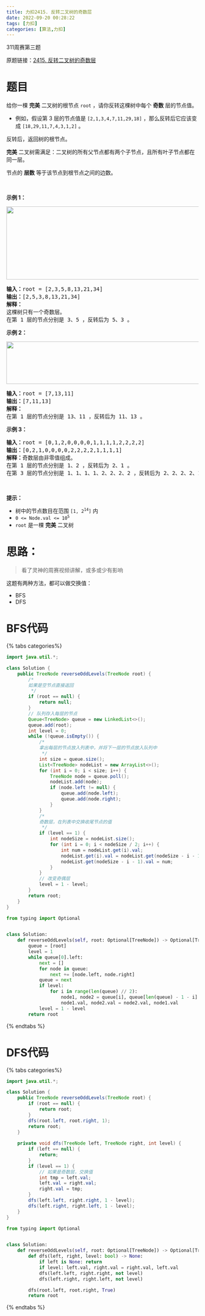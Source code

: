 ```yaml
---
title: 力扣2415. 反转二叉树的奇数层
date: 2022-09-20 00:28:22
tags: [力扣]
categories: [算法,力扣]
---
```


311周赛第三题

原题链接：[2415. 反转二叉树的奇数层](https://leetcode.cn/problems/reverse-odd-levels-of-binary-tree/)

# 题目

<p>给你一棵 <strong>完美</strong> 二叉树的根节点 <code>root</code> ，请你反转这棵树中每个 <strong>奇数</strong> 层的节点值。</p>

<ul> 
 <li>例如，假设第 3 层的节点值是 <code>[2,1,3,4,7,11,29,18]</code> ，那么反转后它应该变成 <code>[18,29,11,7,4,3,1,2]</code> 。</li> 
</ul>

<p>反转后，返回树的根节点。</p>

<p><strong>完美</strong> 二叉树需满足：二叉树的所有父节点都有两个子节点，且所有叶子节点都在同一层。</p>

<p>节点的 <strong>层数</strong> 等于该节点到根节点之间的边数。</p>

<p>&nbsp;</p>

<p><strong>示例 1：</strong></p> 
<img alt="" src="https://assets.leetcode.com/uploads/2022/07/28/first_case1.png" style="width: 626px; height: 191px;" /> 
<pre>
<strong>输入：</strong>root = [2,3,5,8,13,21,34]
<strong>输出：</strong>[2,5,3,8,13,21,34]
<strong>解释：</strong>
这棵树只有一个奇数层。
在第 1 层的节点分别是 3、5 ，反转后为 5、3 。
</pre>

<p><strong>示例 2：</strong></p> 
<img alt="" src="https://assets.leetcode.com/uploads/2022/07/28/second_case3.png" style="width: 591px; height: 111px;" /> 
<pre>
<strong>输入：</strong>root = [7,13,11]
<strong>输出：</strong>[7,11,13]
<strong>解释：</strong> 
在第 1 层的节点分别是 13、11 ，反转后为 11、13 。 
</pre>

<p><strong>示例 3：</strong></p>

<pre>
<strong>输入：</strong>root = [0,1,2,0,0,0,0,1,1,1,1,2,2,2,2]
<strong>输出：</strong>[0,2,1,0,0,0,0,2,2,2,2,1,1,1,1]
<strong>解释：</strong>奇数层由非零值组成。
在第 1 层的节点分别是 1、2 ，反转后为 2、1 。
在第 3 层的节点分别是 1、1、1、1、2、2、2、2 ，反转后为 2、2、2、2、1、1、1、1 。
</pre>

<p>&nbsp;</p>

<p><strong>提示：</strong></p>

<ul> 
 <li>树中的节点数目在范围 <code>[1, 2<sup>14</sup>]</code> 内</li> 
 <li><code>0 &lt;= Node.val &lt;= 10<sup>5</sup></code></li> 
 <li><code>root</code> 是一棵 <strong>完美</strong> 二叉树</li> 
</ul>

# 思路：

> 看了灵神的周赛视频讲解，或多或少有影响

这题有两种方法，都可以做交换值：
- BFS
- DFS

# BFS代码

{% tabs categories%}

<!-- tab Java -->

```java
import java.util.*;

class Solution {
    public TreeNode reverseOddLevels(TreeNode root) {
        /*
        如果是空节点直接返回
         */
        if (root == null) {
            return null;
        }
        // 队列存入每层的节点
        Queue<TreeNode> queue = new LinkedList<>();
        queue.add(root);
        int level = 0;
        while (!queue.isEmpty()) {
            /*
            拿出每层的节点放入列表中，并将下一层的节点放入队列中
             */
            int size = queue.size();
            List<TreeNode> nodeList = new ArrayList<>();
            for (int i = 0; i < size; i++) {
                TreeNode node = queue.poll();
                nodeList.add(node);
                if (node.left != null) {
                    queue.add(node.left);
                    queue.add(node.right);
                }
            }
            /*
            奇数层，在列表中交换收尾节点的值
             */
            if (level == 1) {
                int nodeSize = nodeList.size();
                for (int i = 0; i < nodeSize / 2; i++) {
                    int num = nodeList.get(i).val;
                    nodeList.get(i).val = nodeList.get(nodeSize - i - 1).val;
                    nodeList.get(nodeSize - i - 1).val = num;
                }
            }
            // 改变奇偶层
            level = 1 - level;
        }
        return root;
    }
}
```

<!-- endtab -->

<!-- tab Python3 -->

```python
from typing import Optional


class Solution:
    def reverseOddLevels(self, root: Optional[TreeNode]) -> Optional[TreeNode]:
        queue = [root]
        level = 1
        while queue[0].left:
            next = []
            for node in queue:
                next += [node.left, node.right]
            queue = next
            if level:
                for i in range(len(queue) // 2):
                    node1, node2 = queue[i], queue[len(queue) - 1 - i]
                    node1.val, node2.val = node2.val, node1.val
            level = 1 - level
        return root
```

<!-- endtab -->

{% endtabs %}

# DFS代码

{% tabs categories%}

<!-- tab Java -->

```java
import java.util.*;

class Solution {
    public TreeNode reverseOddLevels(TreeNode root) {
        if (root == null) {
            return root;
        }
        dfs(root.left, root.right, 1);
        return root;
    }
    
    private void dfs(TreeNode left, TreeNode right, int level) {
        if (left == null) {
            return;
        }
        if (level == 1) {
            // 如果是奇数层，交换值
            int tmp = left.val;
            left.val = right.val;
            right.val = tmp;
        }
        dfs(left.left, right.right, 1 - level);
        dfs(left.right, right.left, 1 - level);
    }
}
```

<!-- endtab -->

<!-- tab Python3 -->

```python
from typing import Optional


class Solution:
    def reverseOddLevels(self, root: Optional[TreeNode]) -> Optional[TreeNode]:
        def dfs(left, right, level: bool) -> None:
            if left is None: return
            if level: left.val, right.val = right.val, left.val
            dfs(left.left, right.right, not level)
            dfs(left.right, right.left, not level)

        dfs(root.left, root.right, True)
        return root
```

<!-- endtab --> 

{% endtabs %}